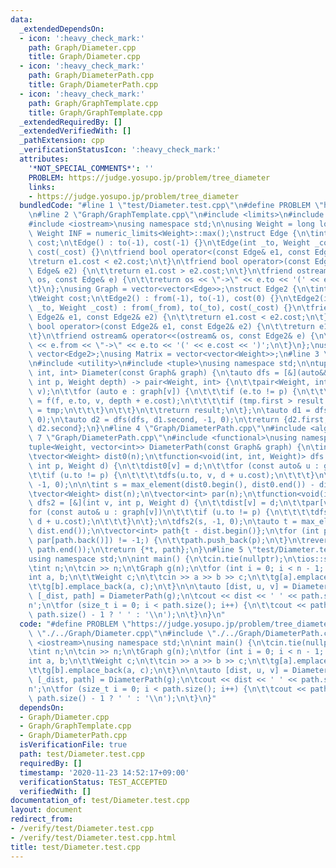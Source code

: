 ```yaml
---
data:
  _extendedDependsOn:
  - icon: ':heavy_check_mark:'
    path: Graph/Diameter.cpp
    title: Graph/Diameter.cpp
  - icon: ':heavy_check_mark:'
    path: Graph/DiameterPath.cpp
    title: Graph/DiameterPath.cpp
  - icon: ':heavy_check_mark:'
    path: Graph/GraphTemplate.cpp
    title: Graph/GraphTemplate.cpp
  _extendedRequiredBy: []
  _extendedVerifiedWith: []
  _pathExtension: cpp
  _verificationStatusIcon: ':heavy_check_mark:'
  attributes:
    '*NOT_SPECIAL_COMMENTS*': ''
    PROBLEM: https://judge.yosupo.jp/problem/tree_diameter
    links:
    - https://judge.yosupo.jp/problem/tree_diameter
  bundledCode: "#line 1 \"test/Diameter.test.cpp\"\n#define PROBLEM \"https://judge.yosupo.jp/problem/tree_diameter\"\
    \n#line 2 \"Graph/GraphTemplate.cpp\"\n#include <limits>\n#include <vector>\n\
    #include <iostream>\nusing namespace std;\n\nusing Weight = long long;\nconstexpr\
    \ Weight INF = numeric_limits<Weight>::max();\nstruct Edge {\n\tint to;\n\tWeight\
    \ cost;\n\tEdge() : to(-1), cost(-1) {}\n\tEdge(int _to, Weight _cost = 1) : to(_to),\
    \ cost(_cost) {}\n\tfriend bool operator<(const Edge& e1, const Edge& e2) {\n\t\
    \treturn e1.cost < e2.cost;\n\t}\n\tfriend bool operator>(const Edge& e1, const\
    \ Edge& e2) {\n\t\treturn e1.cost > e2.cost;\n\t}\n\tfriend ostream& operator<<(ostream&\
    \ os, const Edge& e) {\n\t\treturn os << \"->\" << e.to << '(' << e.cost << ')';\n\
    \t}\n};\nusing Graph = vector<vector<Edge>>;\nstruct Edge2 {\n\tint from, to;\n\
    \tWeight cost;\n\tEdge2() : from(-1), to(-1), cost(0) {}\n\tEdge2(int _from, int\
    \ _to, Weight _cost) : from(_from), to(_to), cost(_cost) {}\n\tfriend bool operator<(const\
    \ Edge2& e1, const Edge2& e2) {\n\t\treturn e1.cost < e2.cost;\n\t}\n\tfriend\
    \ bool operator>(const Edge2& e1, const Edge2& e2) {\n\t\treturn e1.cost > e2.cost;\n\
    \t}\n\tfriend ostream& operator<<(ostream& os, const Edge2& e) {\n\t\treturn os\
    \ << e.from << \"->\" << e.to << '(' << e.cost << ')';\n\t}\n};\nusing Edges =\
    \ vector<Edge2>;\nusing Matrix = vector<vector<Weight>>;\n#line 3 \"Graph/Diameter.cpp\"\
    \n#include <utility>\n#include <tuple>\nusing namespace std;\n\ntuple<Weight,\
    \ int, int> Diameter(const Graph& graph) {\n\tauto dfs = [&](auto&& f, int v,\
    \ int p, Weight depth) -> pair<Weight, int> {\n\t\tpair<Weight, int> result(depth,\
    \ v);\n\t\tfor (auto e : graph[v]) {\n\t\t\tif (e.to != p) {\n\t\t\t\tauto tmp\
    \ = f(f, e.to, v, depth + e.cost);\n\t\t\t\tif (tmp.first > result.first) result\
    \ = tmp;\n\t\t\t}\n\t\t}\n\t\treturn result;\n\t};\n\tauto d1 = dfs(dfs, 0, -1,\
    \ 0);\n\tauto d2 = dfs(dfs, d1.second, -1, 0);\n\treturn {d2.first, d1.second,\
    \ d2.second};\n}\n#line 4 \"Graph/DiameterPath.cpp\"\n#include <algorithm>\n#line\
    \ 7 \"Graph/DiameterPath.cpp\"\n#include <functional>\nusing namespace std;\n\n\
    tuple<Weight, vector<int>> DiameterPath(const Graph& graph) {\n\tint n = graph.size();\n\
    \tvector<Weight> dist0(n);\n\tfunction<void(int, int, Weight)> dfs = [&](int v,\
    \ int p, Weight d) {\n\t\tdist0[v] = d;\n\t\tfor (const auto& u : graph[v])\n\t\
    \t\tif (u.to != p) {\n\t\t\t\tdfs(u.to, v, d + u.cost);\n\t\t\t}\n\t};\n\tdfs(0,\
    \ -1, 0);\n\n\tint s = max_element(dist0.begin(), dist0.end()) - dist0.begin();\n\
    \tvector<Weight> dist(n);\n\tvector<int> par(n);\n\tfunction<void(int, int, Weight)>\
    \ dfs2 = [&](int v, int p, Weight d) {\n\t\tdist[v] = d;\n\t\tpar[v] = p;\n\t\t\
    for (const auto& u : graph[v])\n\t\t\tif (u.to != p) {\n\t\t\t\tdfs2(u.to, v,\
    \ d + u.cost);\n\t\t\t}\n\t};\n\tdfs2(s, -1, 0);\n\tauto t = max_element(dist.begin(),\
    \ dist.end());\n\tvector<int> path{t - dist.begin()};\n\tfor (int p = 0; (p =\
    \ par[path.back()]) != -1;) {\n\t\tpath.push_back(p);\n\t}\n\treverse(path.begin(),\
    \ path.end());\n\treturn {*t, path};\n}\n#line 5 \"test/Diameter.test.cpp\"\n\
    using namespace std;\n\nint main() {\n\tcin.tie(nullptr);\n\tios::sync_with_stdio(false);\n\
    \tint n;\n\tcin >> n;\n\tGraph g(n);\n\tfor (int i = 0; i < n - 1; i++) {\n\t\t\
    int a, b;\n\t\tWeight c;\n\t\tcin >> a >> b >> c;\n\t\tg[a].emplace_back(b, c);\n\
    \t\tg[b].emplace_back(a, c);\n\t}\n\n\tauto [dist, u, v] = Diameter(g);\n\tauto\
    \ [_dist, path] = DiameterPath(g);\n\tcout << dist << ' ' << path.size() << '\\\
    n';\n\tfor (size_t i = 0; i < path.size(); i++) {\n\t\tcout << path[i] << (i !=\
    \ path.size() - 1 ? ' ' : '\\n');\n\t}\n}\n"
  code: "#define PROBLEM \"https://judge.yosupo.jp/problem/tree_diameter\"\n#include\
    \ \"./../Graph/Diameter.cpp\"\n#include \"./../Graph/DiameterPath.cpp\"\n#include\
    \ <iostream>\nusing namespace std;\n\nint main() {\n\tcin.tie(nullptr);\n\tios::sync_with_stdio(false);\n\
    \tint n;\n\tcin >> n;\n\tGraph g(n);\n\tfor (int i = 0; i < n - 1; i++) {\n\t\t\
    int a, b;\n\t\tWeight c;\n\t\tcin >> a >> b >> c;\n\t\tg[a].emplace_back(b, c);\n\
    \t\tg[b].emplace_back(a, c);\n\t}\n\n\tauto [dist, u, v] = Diameter(g);\n\tauto\
    \ [_dist, path] = DiameterPath(g);\n\tcout << dist << ' ' << path.size() << '\\\
    n';\n\tfor (size_t i = 0; i < path.size(); i++) {\n\t\tcout << path[i] << (i !=\
    \ path.size() - 1 ? ' ' : '\\n');\n\t}\n}"
  dependsOn:
  - Graph/Diameter.cpp
  - Graph/GraphTemplate.cpp
  - Graph/DiameterPath.cpp
  isVerificationFile: true
  path: test/Diameter.test.cpp
  requiredBy: []
  timestamp: '2020-11-23 14:52:17+09:00'
  verificationStatus: TEST_ACCEPTED
  verifiedWith: []
documentation_of: test/Diameter.test.cpp
layout: document
redirect_from:
- /verify/test/Diameter.test.cpp
- /verify/test/Diameter.test.cpp.html
title: test/Diameter.test.cpp
---
```

